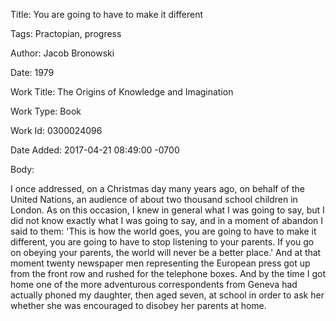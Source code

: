 Title:  You are going to have to make it different

Tags:   Practopian, progress

Author: Jacob Bronowski

Date:   1979

Work Title: The Origins of Knowledge and Imagination

Work Type: Book

Work Id: 0300024096

Date Added: 2017-04-21 08:49:00 -0700

Body: 

I once addressed, on a Christmas day many years ago, on behalf of the United Nations, an audience of about two thousand school children in London. As on this occasion, I knew in general what I was going to say, but I did not know exactly what I was going to say, and in a moment of abandon I said to them: 'This is how the world goes, you are going to have to make it different, you are going to have to stop listening to your parents. If you go on obeying your parents, the world will never be a better place.' And at that moment twenty newspaper men representing the European press got up from the front row and rushed for the telephone boxes. And by the time I got home one of the more adventurous correspondents from Geneva had actually phoned my daughter, then aged seven, at school in order to ask her whether she was encouraged to disobey her parents at home.

